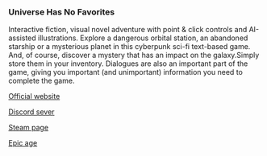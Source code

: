 ### Universe Has No Favorites
Interactive fiction, visual novel adventure with point & click controls and AI-assisted illustrations. Explore a dangerous orbital station, an abandoned starship or a mysterious planet in this cyberpunk sci-fi text-based game. And, of course, discover a mystery that has an impact on the galaxy.Simply store them in your inventory. Dialogues are also an important part of the game, giving you important (and unimportant) information you need to complete the game.

[Official website](https://www.dsisoftworks.com/)

[Discord sever](https://discord.gg/bEs5vMEdu4)

[Steam page](https://store.steampowered.com/app/2625600/Universe_Has_No_Favorites/)

[Epic age](https://store.epicgames.com/en-US/p/universe-has-no-favorites-dd2b5c)